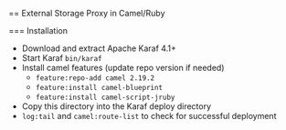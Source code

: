 == External Storage Proxy in Camel/Ruby

=== Installation

- Download and extract Apache Karaf 4.1+
- Start Karaf `bin/karaf`
- Install camel features (update repo version if needed)
  - `feature:repo-add camel 2.19.2`
  - `feature:install camel-blueprint`
  - `feature:install camel-script-jruby`
- Copy this directory into the Karaf deploy directory
- `log:tail` and `camel:route-list` to check for successful deployment
